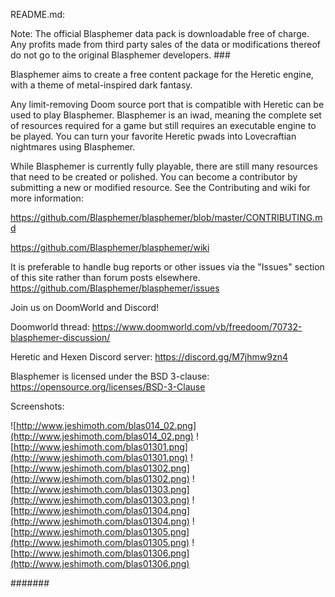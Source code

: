 
README.md:

Note: The official Blasphemer data pack is downloadable free of charge.  Any profits made from third party sales of the data or modifications thereof do not go to the original Blasphemer developers. ###

Blasphemer aims to create a free content package for the Heretic engine, with a theme of metal-inspired dark fantasy.

Any limit-removing Doom source port that is compatible with Heretic can be used to play Blasphemer. Blasphemer is an iwad, meaning the complete set of resources required for a game but still requires an executable engine to be played. You can turn your favorite Heretic pwads into Lovecraftian nightmares using Blasphemer.

While Blasphemer is currently fully playable, there are still many resources that need to be created or polished. You can become a contributor by submitting a new or modified resource. See the Contributing and wiki for more information:

https://github.com/Blasphemer/blasphemer/blob/master/CONTRIBUTING.md

https://github.com/Blasphemer/blasphemer/wiki

It is preferable to handle bug reports or other issues via the "Issues" section of this site rather than forum posts elsewhere.
https://github.com/Blasphemer/blasphemer/issues

Join us on DoomWorld and Discord!

Doomworld thread:
https://www.doomworld.com/vb/freedoom/70732-blasphemer-discussion/

Heretic and Hexen Discord server:
https://discord.gg/M7jhmw9zn4

Blasphemer is licensed under the BSD 3-clause: https://opensource.org/licenses/BSD-3-Clause

Screenshots:

![http://www.jeshimoth.com/blas014_02.png](http://www.jeshimoth.com/blas014_02.png)
![http://www.jeshimoth.com/blas01301.png](http://www.jeshimoth.com/blas01301.png)
![http://www.jeshimoth.com/blas01302.png](http://www.jeshimoth.com/blas01302.png)
![http://www.jeshimoth.com/blas01303.png](http://www.jeshimoth.com/blas01303.png)
![http://www.jeshimoth.com/blas01304.png](http://www.jeshimoth.com/blas01304.png)
![http://www.jeshimoth.com/blas01305.png](http://www.jeshimoth.com/blas01305.png)
![http://www.jeshimoth.com/blas01306.png](http://www.jeshimoth.com/blas01306.png)

#######
